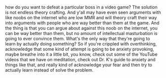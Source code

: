  how do you want to defeat a particular boss in a video game? The solution is not endless theory crafting. And y'all may have even seen arguments with like noobs on the internet who are low MMR and will theory craft their way into arguments with people who are way better than them at the game. And the thing is that you can argue about against this noob on the internet, you can be way better than them, but no amount of intellectual masturbation is going to ever convince them. What's the only way that they're going to learn by actually doing something? So if you're crippled with overthinking, acknowledge that some kind of attempt is going to be anxiety provoking, maybe breathe into it a little bit, you know, check out some of the YouTube videos that we have on meditation, check out Dr. K's guide to anxiety and things like that, and really kind of acknowledge your fear and then try to actually learn instead of solve the problem.